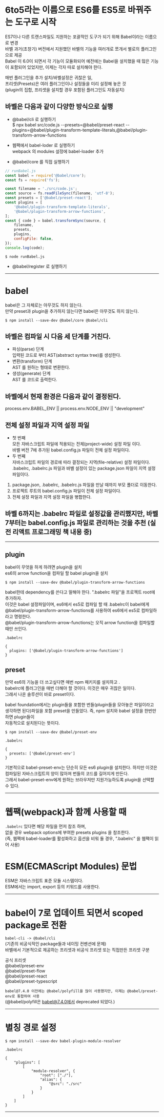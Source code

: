 
# 6to5라는 이름으로 ES6를 ES5로 바꿔주는 도구로 시작  
ES7이나 다른 트랜스파일도 지원하는 포괄적인 도구가 되기 위해 Babel이라는 이름으로 변경  
바벨 과거(초창기) 버전에서 지원했던 바벨의 기능을 여러개로 쪼개서 별로의 플러그인으로 제공  
Babel 이 6.0이 되면서 각 기능이 모듈화되어 예전에는 Babel을 설치했을 때 많은 기능이 포함되어 있었지만, 이제는 각자 따로 설치해야 한다.   
  
매번 플러그인을 추가 설치/바벨설정은 귀찮은 일,   
프리셋(Presets)은 여러 플러그인이나 설정들을 미리 설정해 놓은 것    
(plugin의 집합, 프리셋을 설치할 경우 포함된 플러그인도 자동설치)  

## 바벨은 다음과 같이 다양한 방식으로 실행 
- @babel/cli 로 실행하기  
$ npx babel src/code.js --presets=@babel/preset-react --plugins=@babel/plugin-transform-template-literals,@babel/plugin-transform-arrow-functions  

- 웹팩에서 babel-loder 로 실행하기    
webpack 의 modules 설정에 babel-loader 추가  

- @babel/core 를 직접 실행하기  
```javascript
// runBabel.js
const babel = require('@babel/core');
const fs = require('fs');

const filename = './src/code.js';
const source = fs.readFileSync(filename, 'utf-8');
const presets = ['@babel/preset-react'];
const plugins = [
    '@babel/plugin-transform-template-literals',
    '@babel/plugin-transform-arrow-functions',
];
const { code } = babel.transformSync(source, {
    filename,
    presets,
    plugins,
    configFile: false,
});
console.log(code);
```
```
$ node runBabel.js
```

- @babel/register 로 실행하기  


-----


# babel
babel은 그 자체로는 아무것도 하지 않는다.   
만약 preset과 plugin을 추가하지 않는다면 babel은 아무것도 하지 않는다.  
```
$ npm install --save-dev @babel/core @babel/cli
```

## 바벨은 컴파일 시 다음 세 단계를 거친다.
- 파싱(parse) 단계  
입력된 코드로 부터 AST(abstract syntax tree)를 생성한다.   
- 변환(transform) 단계  
AST 를 원하는 형태로 변환한다.  
- 생성(generate) 단계  
AST 를 코드로 출력한다.  

## 바벨에서 현재 환경은 다음과 같이 결정된다.
process.env.BABEL_ENV || process.env.NODE_ENV || "development"  

## 전체 설정 파일과 지역 설정 파일
- 첫 번째  
모든 자바스크립트 파일에 적용되는 전체(project-wide) 설정 파일 이다.  
바벨 버전 7에 추가된 babel.config.js 파일이 전체 설정 파일이다.  
- 두 번째  
자바스크립트 파일의 경로에 따라 결정되는 지역(file-relative) 설정 파일이다.  
.babelrc, .babelrc.js 파일과 바벨 설정이 있는 package.json 파일이 지역 설정 파일이다.  
  
1. package.json, .babelrc, .babelrc.js 파일을 만날 때까지 부모 폴더로 이동한다.  
2. 프로젝트 루트의 babel.config.js 파일이 전체 설정 파일이다.  
3. 전체 설정 파일과 지역 설정 파일을 병합한다.  

## 바벨 6까지는 .babelrc 파일로 설정값을 관리했지만, 바벨 7부터는 babel.config.js 파일로 관리하는 것을 추천 (실전 리액트 프로그래밍 책 내용 중)


-----


## plugin
babel이 무엇을 하게 하려면 plugin을 설치  
es6의 arrow function을 컴파일 할 babel plugin을 설치
```
$ npm install --save-dev @babel/plugin-transform-arrow-functions
```

babel한테 dependency를 쓴다고 말해야 한다. ".babelrc 파일"을 프로젝트 root에 추가하자.   
이것은 babel 설정파일이며, es6에서 es5로 컴파일 할 때 .babelrc이 babel에게 @babel/plugin-transform-arrow-functions를 사용하여 es6에서 es5로 컴파일하라고 명령한다.   
@babel/plugin-transform-arrow-functions는 오직 arrow function을 컴파일할 때만 쓰인다.  

`.babelrc`  
```
{
  plugins: ['@babel/plugin-transform-arrow-functions']
}
```

## preset
만약 es6의 기능을 더 쓰고싶다면 매번 npm 패키지를 설치하고 .  
babelrc에 플러그인을 매번 더해야 할 것이다. 이것은 매우 귀찮은 일이다.   
그래서 나온 솔루션이 바로 preset이다.  

babel foundation에서는 plugin들을 포함한 번들(plugin들을 모아놓은 파일이라고 생각하면 된다)파일을 포함 preset을 만들었다. 즉, npm 설치와 babel 설정을 한번만 하면 plugin들이   
자동적으로 설치된다는 뜻이다.  
```
$ npm install --save-dev @babel/preset-env
```
`.babelrc`
```
{
  presets: ['@babel/preset-env']
}
```

기본적으로 babel-preset-env는 단순히 모든 es6 plugin을 설치한다. 하지만 이것은 컴파일된 자바스크립트의 양이 많아져 번들의 코드를 길어지게 만든다.  
그래서 babel-preset-env에게 원하는 브라우저만 지원가능하도록 plugin을 선택할 수 있다.  


-----


# 웹팩(webpack)과 함께 사용할 때
`.babelrc` 있다면 해당 파일을 먼저 참조 하며,  
없을 경우 webpack options에 부여한 presets plugins 을 참조한다.  
(즉, 웹팩에 babel-loader를 활성화하고 옵션을 비워 둘 경우, ".babelrc" 을 웹팩이 읽어 사용)  

# ESM(ECMAScript Modules) 문법  
ESM은 자바스크립트 표준 모듈 시스템이다.  
ESM에서는 import, export 등의 키워드를 사용한다.  


-----


# babel이 7로 업데이트 되면서 scoped package로 전환
`babel-cli -> @babel/cli`  
(기존의 비공식적인 package들과 네이밍 컨벤션에 문제)  
바벨에서 기본적으로 제공하는 프리셋과 비공식 프리셋 또는 직접만든 프리셋 구분  

공식 프리셋  
@babel/preset-env  
@babel/preset-flow  
@babel/preset-react  
@babel/preset-typescript  

`babel@7.4.0 이전에는 @babel/polyfill을 많이 사용했지만, 이제는 @babel/preset-env로 통합하여 사용`    
(@babel/polyfill은 babel@7.4.0에서 deprecated 되었다.)  


-----


# 별칭 경로 설정
```
$ npm install --save-dev babel-plugin-module-resolver
```
`.babelrc`
```
{
    "plugins": [
        [
            "module-resolver", {
                "root": ["./"],
                "alias": {
                    "@src": "./src"
                }
            }
        ]
    ]
}
```


-----




